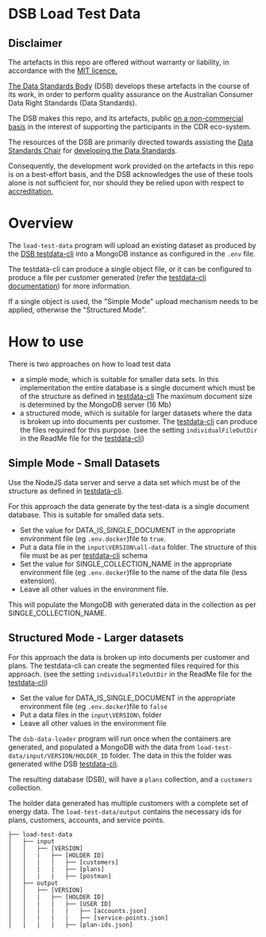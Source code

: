 
# DSB Load Test Data

## Disclaimer

The artefacts in this repo are offered without warranty or liability, in accordance with the [MIT licence.](https://github.com/ConsumerDataStandardsAustralia/java-artefacts/blob/master/LICENSE)

[The Data Standards Body](https://www.csiro.au/en/News/News-releases/2018/Data61-appointed-to-Data-Standards-Body-role)
(DSB) develops these artefacts in the course of its work, in order to perform quality assurance on the Australian Consumer Data Right Standards (Data Standards).

The DSB makes this repo, and its artefacts, public [on a non-commercial basis](https://github.com/ConsumerDataStandardsAustralia/java-artefacts/blob/master/LICENSE)
in the interest of supporting the participants in the CDR eco-system.

The resources of the DSB are primarily directed towards assisting the [Data Standards Chair](https://consumerdatastandards.gov.au/about/)
for [developing the Data Standards](https://github.com/ConsumerDataStandardsAustralia/standards).

Consequently, the development work provided on the artefacts in this repo is on a best-effort basis,
and the DSB acknowledges the use of these tools alone is not sufficient for, nor should they be relied upon
with respect to [accreditation](https://www.accc.gov.au/focus-areas/consumer-data-right-cdr-0/cdr-draft-accreditation-guidelines),

# Overview

The `load-test-data` program will upload an existing dataset as produced by the [DSB testdata-cli](https://github.com/ConsumerDataStandardsAustralia/testdata-cli) into a MongoDB instance as configured in the `.env` file.

The testdata-cli can produce a single object file, or it can be configured to produce a file per customer generated (refer the [testdata-cli documentation](https://github.com/ConsumerDataStandardsAustralia/testdata-cli)) for more information.

If a single object is used, the "Simple Mode" upload mechanism needs to be applied, otherwise the "Structured Mode".

# How to use

There is two approaches on how to load test data

- a simple mode, which is suitable for smaller data sets. In this implementation the entire database is a single document which must be of the structure as defined in [testdata-cli](https://github.com/ConsumerDataStandardsAustralia/testdata-cli)
The maximum document size is determined by the MongoDB server (16 Mb)
- a structured mode, which is suitable for larger datasets where the data is broken up into documents per customer. 
The [testdata-cli](https://github.com/ConsumerDataStandardsAustralia/testdata-cli) can produce the files required for this purpose. (see the setting `individualFileOutDir` in the ReadMe file for the [testdata-cli](https://github.com/ConsumerDataStandardsAustralia/testdata-cli))

## Simple Mode - Small Datasets

Use the NodeJS data server and serve a data set which must be of the structure as defined in [testdata-cli](https://github.com/ConsumerDataStandardsAustralia/testdata-cli).

For this approach the data generate by the test-data is a single document database.
This is suitable for smalled data sets.

- Set the value for DATA_IS_SINGLE_DOCUMENT in the appropriate environment file (eg `.env.docker`)file to `true`.
- Put a data file in the `input\VERSION\all-data` folder. The structure of this file must be as per [testdata-cli](https://github.com/ConsumerDataStandardsAustralia/testdata-cli) schema
- Set the value for SINGLE_COLLECTION_NAME in the appropriate environment file (eg `.env.docker`)file to the name of the data file (less extension).
- Leave all other values in the environment file.

This will populate the MongoDB with generated data in the collection as per SINGLE_COLLECTION_NAME.

## Structured Mode - Larger datasets

For this approach the data is broken up into documents per customer and plans. The testdata-cli can create the segmented files required for this approach. (see the setting `individualFileOutDir` in the ReadMe file for the [testdata-cli](https://github.com/ConsumerDataStandardsAustralia/testdata-cli))

- Set the value for DATA_IS_SINGLE_DOCUMENT in the appropriate environment file (eg `.env.docker`)file to `false`
- Put a data files in the `input\VERSION\` folder
- Leave all other values in the environment file

The `dsb-data-loader` program will run once when the containers are generated, and populated a MongoDB
with the data from `load-test-data/input/VERSION/HOLDER_ID` folder.
The data in this the folder was generated withe DSB [testdata-cli](https://github.com/ConsumerDataStandardsAustralia/testdata-cli).

The resulting database (DSB), will have a `plans` collection, and a `customers` collection.

The holder data generated has multiple customers with a complete set of energy data.
The `load-test-data/output` contains the necessary ids for plans, customers, accounts, and service points.

```
├── load-test-data
│   ├── input
│   │   ├── [VERSION]
│   │   |   ├── [HOLDER ID]
│   │   |   |   ├── [customers]
│   │   |   |   ├── [plans]
│   │   |   |   ├── [postman]
│   ├── output
│   │   ├── [VERSION]
│   │   |   ├── [HOLDER ID]
│   │   |   |   ├── [USER ID]
│   │   |   |   |   ├── [accounts.json]
│   │   |   |   |   ├── [service-points.json]
│   |   |   |   ├── [plan-ids.json]
```
